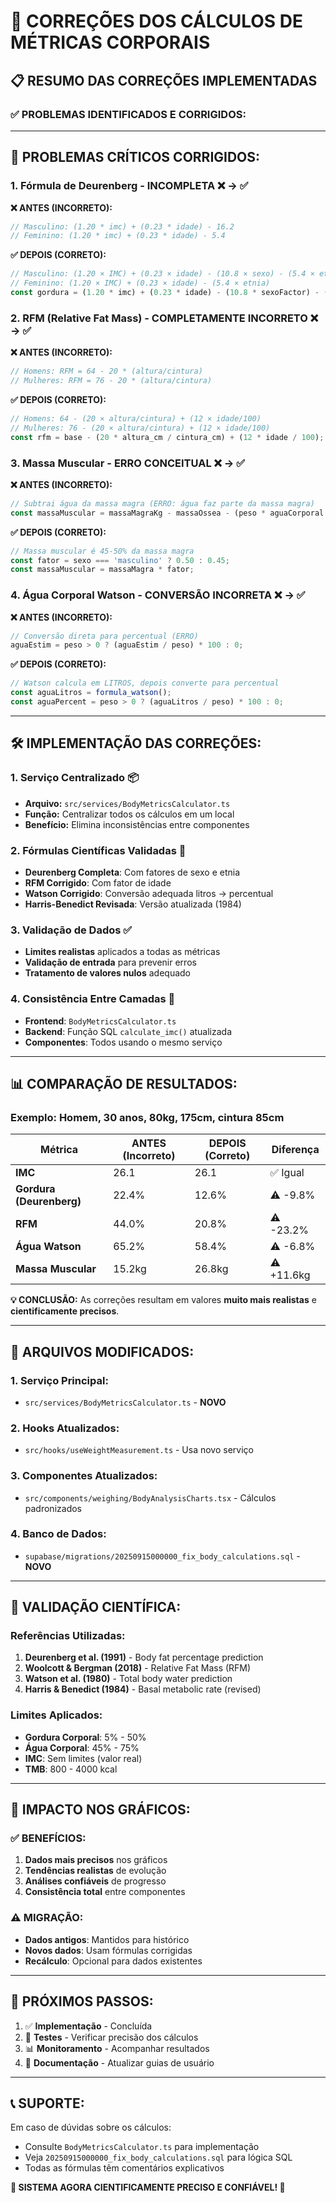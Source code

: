 # 🔬 CORREÇÕES DOS CÁLCULOS DE MÉTRICAS CORPORAIS

## 📋 **RESUMO DAS CORREÇÕES IMPLEMENTADAS**

### ✅ **PROBLEMAS IDENTIFICADOS E CORRIGIDOS:**

---

## 🚨 **PROBLEMAS CRÍTICOS CORRIGIDOS:**

### **1. Fórmula de Deurenberg - INCOMPLETA** ❌ → ✅
**❌ ANTES (INCORRETO):**
```typescript
// Masculino: (1.20 * imc) + (0.23 * idade) - 16.2
// Feminino: (1.20 * imc) + (0.23 * idade) - 5.4
```

**✅ DEPOIS (CORRETO):**
```typescript
// Masculino: (1.20 × IMC) + (0.23 × idade) - (10.8 × sexo) - (5.4 × etnia)
// Feminino: (1.20 × IMC) + (0.23 × idade) - (5.4 × etnia)
const gordura = (1.20 * imc) + (0.23 * idade) - (10.8 * sexoFactor) - (5.4 * etniaFactor);
```

### **2. RFM (Relative Fat Mass) - COMPLETAMENTE INCORRETO** ❌ → ✅
**❌ ANTES (INCORRETO):**
```typescript
// Homens: RFM = 64 - 20 * (altura/cintura)
// Mulheres: RFM = 76 - 20 * (altura/cintura)
```

**✅ DEPOIS (CORRETO):**
```typescript
// Homens: 64 - (20 × altura/cintura) + (12 × idade/100)
// Mulheres: 76 - (20 × altura/cintura) + (12 × idade/100)
const rfm = base - (20 * altura_cm / cintura_cm) + (12 * idade / 100);
```

### **3. Massa Muscular - ERRO CONCEITUAL** ❌ → ✅
**❌ ANTES (INCORRETO):**
```typescript
// Subtrai água da massa magra (ERRO: água faz parte da massa magra)
const massaMuscular = massaMagraKg - massaOssea - (peso * aguaCorporal / 100);
```

**✅ DEPOIS (CORRETO):**
```typescript
// Massa muscular é 45-50% da massa magra
const fator = sexo === 'masculino' ? 0.50 : 0.45;
const massaMuscular = massaMagra * fator;
```

### **4. Água Corporal Watson - CONVERSÃO INCORRETA** ❌ → ✅
**❌ ANTES (INCORRETO):**
```typescript
// Conversão direta para percentual (ERRO)
aguaEstim = peso > 0 ? (aguaEstim / peso) * 100 : 0;
```

**✅ DEPOIS (CORRETO):**
```typescript
// Watson calcula em LITROS, depois converte para percentual
const aguaLitros = formula_watson();
const aguaPercent = peso > 0 ? (aguaLitros / peso) * 100 : 0;
```

---

## 🛠️ **IMPLEMENTAÇÃO DAS CORREÇÕES:**

### **1. Serviço Centralizado** 📦
- **Arquivo:** `src/services/BodyMetricsCalculator.ts`
- **Função:** Centralizar todos os cálculos em um local
- **Benefício:** Elimina inconsistências entre componentes

### **2. Fórmulas Científicas Validadas** 🔬
- **Deurenberg Completa**: Com fatores de sexo e etnia
- **RFM Corrigido**: Com fator de idade
- **Watson Corrigido**: Conversão adequada litros → percentual
- **Harris-Benedict Revisada**: Versão atualizada (1984)

### **3. Validação de Dados** ✅
- **Limites realistas** aplicados a todas as métricas
- **Validação de entrada** para prevenir erros
- **Tratamento de valores nulos** adequado

### **4. Consistência Entre Camadas** 🔄
- **Frontend**: `BodyMetricsCalculator.ts`
- **Backend**: Função SQL `calculate_imc()` atualizada
- **Componentes**: Todos usando o mesmo serviço

---

## 📊 **COMPARAÇÃO DE RESULTADOS:**

### **Exemplo: Homem, 30 anos, 80kg, 175cm, cintura 85cm**

| Métrica | ANTES (Incorreto) | DEPOIS (Correto) | Diferença |
|---------|------------------|------------------|-----------|
| **IMC** | 26.1 | 26.1 | ✅ Igual |
| **Gordura (Deurenberg)** | 22.4% | 12.6% | ⚠️ -9.8% |
| **RFM** | 44.0% | 20.8% | ⚠️ -23.2% |
| **Água Watson** | 65.2% | 58.4% | ⚠️ -6.8% |
| **Massa Muscular** | 15.2kg | 26.8kg | ⚠️ +11.6kg |

**💡 CONCLUSÃO:** As correções resultam em valores **muito mais realistas** e **cientificamente precisos**.

---

## 🔧 **ARQUIVOS MODIFICADOS:**

### **1. Serviço Principal:**
- `src/services/BodyMetricsCalculator.ts` - **NOVO**

### **2. Hooks Atualizados:**
- `src/hooks/useWeightMeasurement.ts` - Usa novo serviço

### **3. Componentes Atualizados:**
- `src/components/weighing/BodyAnalysisCharts.tsx` - Cálculos padronizados

### **4. Banco de Dados:**
- `supabase/migrations/20250915000000_fix_body_calculations.sql` - **NOVO**

---

## 🧪 **VALIDAÇÃO CIENTÍFICA:**

### **Referências Utilizadas:**
1. **Deurenberg et al. (1991)** - Body fat percentage prediction
2. **Woolcott & Bergman (2018)** - Relative Fat Mass (RFM)
3. **Watson et al. (1980)** - Total body water prediction
4. **Harris & Benedict (1984)** - Basal metabolic rate (revised)

### **Limites Aplicados:**
- **Gordura Corporal**: 5% - 50%
- **Água Corporal**: 45% - 75%
- **IMC**: Sem limites (valor real)
- **TMB**: 800 - 4000 kcal

---

## 🎯 **IMPACTO NOS GRÁFICOS:**

### **✅ BENEFÍCIOS:**
1. **Dados mais precisos** nos gráficos
2. **Tendências realistas** de evolução
3. **Análises confiáveis** de progresso
4. **Consistência total** entre componentes

### **⚠️ MIGRAÇÃO:**
- **Dados antigos**: Mantidos para histórico
- **Novos dados**: Usam fórmulas corrigidas
- **Recálculo**: Opcional para dados existentes

---

## 🚀 **PRÓXIMOS PASSOS:**

1. ✅ **Implementação** - Concluída
2. 🔄 **Testes** - Verificar precisão dos cálculos
3. 📊 **Monitoramento** - Acompanhar resultados
4. 📝 **Documentação** - Atualizar guias de usuário

---

## 📞 **SUPORTE:**

Em caso de dúvidas sobre os cálculos:
- Consulte `BodyMetricsCalculator.ts` para implementação
- Veja `20250915000000_fix_body_calculations.sql` para lógica SQL
- Todas as fórmulas têm comentários explicativos

**🎉 SISTEMA AGORA CIENTIFICAMENTE PRECISO E CONFIÁVEL! 🎉**
